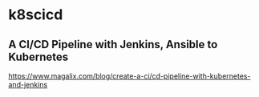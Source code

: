 # k8scicd
## A CI/CD Pipeline with Jenkins, Ansible to Kubernetes 
https://www.magalix.com/blog/create-a-ci/cd-pipeline-with-kubernetes-and-jenkins
